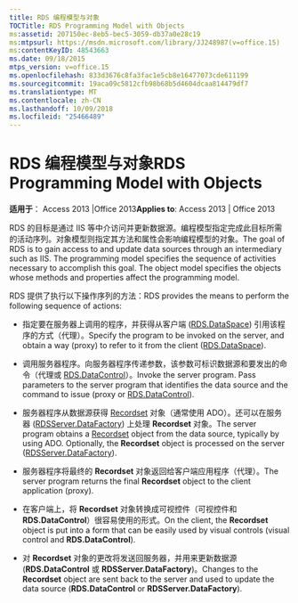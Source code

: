 ```yaml
---
title: RDS 编程模型与对象
TOCTitle: RDS Programming Model with Objects
ms:assetid: 207150ec-8eb5-bec5-3059-db37a0e28c19
ms:mtpsurl: https://msdn.microsoft.com/library/JJ248987(v=office.15)
ms:contentKeyID: 48543663
ms.date: 09/18/2015
mtps_version: v=office.15
ms.openlocfilehash: 833d3676c8fa3fac1e5cb8e16477073cde611199
ms.sourcegitcommit: 19aca09c5812cfb98b68b5d4604dcaa814479df7
ms.translationtype: MT
ms.contentlocale: zh-CN
ms.lasthandoff: 10/09/2018
ms.locfileid: "25466489"
---
```

# <a name="rds-programming-model-with-objects"></a><span data-ttu-id="905f1-102">RDS 编程模型与对象</span><span class="sxs-lookup"><span data-stu-id="905f1-102">RDS Programming Model with Objects</span></span>


<span data-ttu-id="905f1-103">**适用于**： Access 2013 |Office 2013</span><span class="sxs-lookup"><span data-stu-id="905f1-103">**Applies to**: Access 2013 | Office 2013</span></span>

<span data-ttu-id="905f1-p101">RDS 的目标是通过 IIS 等中介访问并更新数据源。编程模型指定完成此目标所需的活动序列。对象模型则指定其方法和属性会影响编程模型的对象。</span><span class="sxs-lookup"><span data-stu-id="905f1-p101">The goal of RDS is to gain access to and update data sources through an intermediary such as IIS. The programming model specifies the sequence of activities necessary to accomplish this goal. The object model specifies the objects whose methods and properties affect the programming model.</span></span>

<span data-ttu-id="905f1-107">RDS 提供了执行以下操作序列的方法：</span><span class="sxs-lookup"><span data-stu-id="905f1-107">RDS provides the means to perform the following sequence of actions:</span></span>

  - <span data-ttu-id="905f1-108">指定要在服务器上调用的程序，并获得从客户端 ([RDS.DataSpace](dataspace-object-rds.md)) 引用该程序的方式（代理）。</span><span class="sxs-lookup"><span data-stu-id="905f1-108">Specify the program to be invoked on the server, and obtain a way (proxy) to refer to it from the client ([RDS.DataSpace](dataspace-object-rds.md)).</span></span>

  - <span data-ttu-id="905f1-p102">调用服务器程序。向服务器程序传递参数，该参数可标识数据源和要发出的命令（代理或 [RDS.DataControl](datacontrol-object-rds.md)）。</span><span class="sxs-lookup"><span data-stu-id="905f1-p102">Invoke the server program. Pass parameters to the server program that identifies the data source and the command to issue (proxy or [RDS.DataControl](datacontrol-object-rds.md)).</span></span>

  - <span data-ttu-id="905f1-p103">服务器程序从数据源获得 [Recordset](recordset-object-ado.md) 对象（通常使用 ADO）。还可以在服务器 ([RDSServer.DataFactory](datafactory-object-rdsserver.md)) 上处理 **Recordset** 对象。</span><span class="sxs-lookup"><span data-stu-id="905f1-p103">The server program obtains a [Recordset](recordset-object-ado.md) object from the data source, typically by using ADO. Optionally, the **Recordset** object is processed on the server ([RDSServer.DataFactory](datafactory-object-rdsserver.md)).</span></span>

  - <span data-ttu-id="905f1-113">服务器程序将最终的 **Recordset** 对象返回给客户端应用程序（代理）。</span><span class="sxs-lookup"><span data-stu-id="905f1-113">The server program returns the final **Recordset** object to the client application (proxy).</span></span>

  - <span data-ttu-id="905f1-114">在客户端上，将 **Recordset** 对象转换成可视控件（可视控件和 **RDS.DataControl**）很容易使用的形式。</span><span class="sxs-lookup"><span data-stu-id="905f1-114">On the client, the **Recordset** object is put into a form that can be easily used by visual controls (visual control and **RDS.DataControl**).</span></span>

  - <span data-ttu-id="905f1-115">对 **Recordset** 对象的更改将发送回服务器，并用来更新数据源 (**RDS.DataControl** 或 **RDSServer.DataFactory**)。</span><span class="sxs-lookup"><span data-stu-id="905f1-115">Changes to the **Recordset** object are sent back to the server and used to update the data source (**RDS.DataControl** or **RDSServer.DataFactory**).</span></span>

